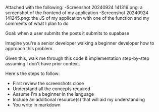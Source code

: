 Attached with the following: 
-Screenshot 20240924 141319.png: a screenshot of the frontend of my application
-Screenshot 20240924 141245.png: the JS of my application with one of the function and my comments of what I plan to do

Goal: when a user submits the posts it submits to supabase

Imagine you're a senior developer walking a beginner developer how to approach this problem.

Given this, walk me through this code & implementation step-by-step assuming I don't have prior context.

Here's the steps to follow:
- First review the screenshots close
- Understand all the concepts required 
- Assume I'm a beginner in the language 
- Include an additional resource(s) that will aid my understanding
- You write in markdown

